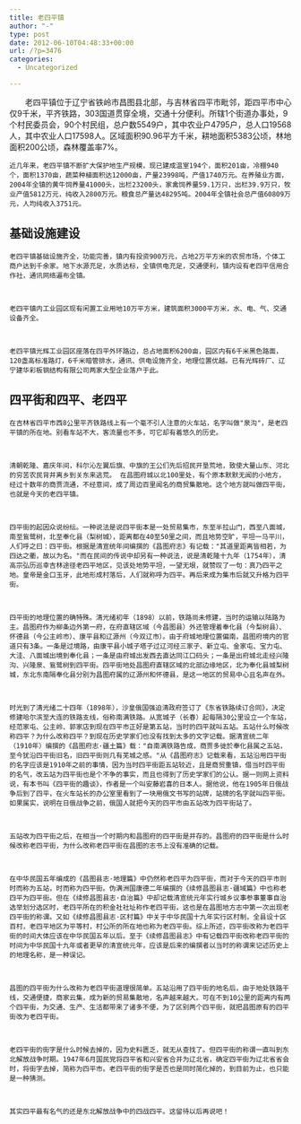 ```yaml
---
title: 老四平镇
author: "-"
type: post
date: 2012-06-10T04:48:33+00:00
url: /?p=3476
categories:
  - Uncategorized

---
```

<p id="lemmaTitle-1113566">
  　　老四平镇位于辽宁省铁岭市昌图县北部，与吉林省四平市毗邻，距四平市中心仅9千米，平齐铁路，303国道贯穿全境，交通十分便利。所辖1个街道办事处，9个村民委员会，90个村民组，总户数5549户，其中农业户4795户，总人口19568人，其中农业人口17598人。区域面积90.96平方千米，耕地面积5383公顷，林地面积200公顷，森林覆盖率7%。

<div id="lemmaContent-0">
  
  
    近几年来，老四平镇不断扩大保护地生产规模，现已建成温室194个，面积201亩，冷棚940个，面积1370亩，蔬菜种植面积达12000亩，产量23998吨，产值1740万元。在养殖业方面，2004年全镇的黄牛饲养量41000头，出栏23200头，家禽饲养量59.1万只，出栏39.9万只，牧业产值5812万元，纯收入2800万元。粮食总产量达48295吨。2004年全镇社会总产值60809万元，人均纯收入3751元。
  
  
  
  <h2>
    基础设施建设
  </h2>
  
    老四平镇基础设施齐全，功能完善，镇内有投资900万元，占地2万平方米的农贸市场，个体工商户达到千余家。地下水源充足，水质达标，全镇供电充足，交通便利，镇内设有老四平信用合作社，通讯网络遍布全镇。
  
  
  
    老四平镇内工业园区现有闲置工业用地10万平方米，建筑面积3000平方米，水、电、气、交通设备齐全。
  
  
  
    老四平镇光辉工业园区座落在四平外环路边，总占地面积6200亩，园区内有6千米黑色路面，120盏高标准路灯，6千米暗管排水，通讯、供电设施齐全，地理位置优越。已有光辉砖厂、辽宁建华彩板钢结构有限公司两家大型企业落户于此。
  
  
  
  <h2>
    四平街和四平、老四平
  </h2>
  
    在吉林省四平市西8公里平齐铁路线上有一个毫不引人注意的火车站，名字叫做"泉沟"，是老四平镇的所在地。别看车站不大，客流量也不多，可它却有着悠久的历史。
  
  
  
    清朝乾隆、嘉庆年间，科尔沁左翼后旗、中旗的王公们先后招民开垦荒地，致使大量山东、河北的穷苦农民背井离乡到关东来逃荒。 在昌图府城以北100里处，有个原本默默无闻的小地方，经过十数年的商贾流通，不经意间，成了周边百里闻名的商贸集散地。这个地方就叫做四平街，也就是今天的老四平镇。
  
  
  
    四平街的起因众说纷纭。一种说法是说四平街本是一处贸易集市，东至半拉山门，西至八面城，南至鴜鹭树，北至奉化县（梨树城），距离都在40至50里之间，而且地势空旷，平坦一马平川，人们呼之曰：四平街。根据是清宣统年间编撰的《昌图府志》有记载："其道里距离皆相若，为四达之衢，故以为名。"而在民间的传说中却另有一种说法，说是清乾隆十九年（1754年），清高宗弘历巡幸吉林途径老四平地区，见该处地势平坦，一望无垠，就赞叹了一句：真乃四平之地。皇帝是金口玉牙，此地形成村落后，人们就称呼为四平。再后来成为集市后就又升格为四平街。
  
  
  
    四平街的地理位置的确特殊。清光绪初年（1898）以前，铁路尚未修建，当时的运输以陆路为主。昌图府作为柳条边外第一府，在府直辖区域（今昌图县）外还管理着奉化县（今梨树县）、怀德县（今公主岭市）、康平县和辽源州（今双辽市）。由于府城地理位置偏南，昌图府境内的官道只有3条。一条是过境路，由康平县小城子塔子过辽河经三家子、新立屯、金家屯、宝力屯、大洼、八面城出境到奉化县；一条是由府城出发西去直达同江口码头；一条是出府城北走经兴隆沟、兴隆泉、鴜鹭树到四平街。四平街地处昌图府直辖区域的北部边缘地区，北为奉化县城梨树城，东北东南隔奉化县分别为昌图府属的辽源州和怀德县，是这一地区的贸易中心且名声在外。
  
  
  
    时光到了清光绪二十四年（1898年），沙皇俄国强迫清政府签订了《东省铁路续订合同》，决定修建哈尔滨至大连的铁路支线，俗称南满铁路。从宽城子（长春）起每隔30公里设立一个车站，经范家屯、公主岭、郭家店到现在四平市正好是第五站，当时的四平就叫五站。五站什么时候改称四平？为什么改称四平？到现在历史学家们也没有找到太多的文字记载。据清宣统二年（1910年）编撰的《昌图府志·疆土篇》载："自南满铁路告成，商贾多徙於奉化县属之五站，至今犹沿四平街旧名，旧四平街则几有芜城之感。"从《昌图府志》记载来看，五站沿用四平街的名字应该是1910年之前的事情，因为当时四平街距五站较近，且是商贸重镇，借当时四平街的名气，改五站为四平街也是个不争的事实，而且也得到了历史学家们的公认。据一则网上资料说，有本书叫《四平街的趣谈》，作者是一个叫安藤岩喜的日本人。据他说，他在1905年日俄战争后到了四平，在火车站长的办公室里看到了一块用俄文书写的站牌，站牌的名字就叫四平街。如果属实，说明在日俄战争之前，俄国人就把今天的四平市由五站改为四平街站了。
  
  
  
    五站改为四平街之后，在相当一个时期内和昌图府的四平街是并存的。昌图府的四平街是什么时候改称老四平街，为什么改称老四平街在昌图的志书上没有准确的记载。
  
  
  
    在中华民国五年编成的《昌图县志·地理篇》中仍然称老四平为四平街，而对于今天的四平市则时而称为五站，时而称为四平街。伪满洲国康德二年编撰的《续修昌图县志·疆域篇》中也称老四平为四平街。但在《续修昌图县志·自治篇》中却记载清宣统元年实行城乡议事参事董事自治选举划分选区时，老四平所在的积金社社址称作老四平街，这也是在昌图地方志中第一次出现老四平街的称谓。又如《续修昌图县志·区村篇》中关于中华民国十九年实行区村制，全县设十区百村，老四平地区为平等村，村公所的所在地也称为老四平街。综上所述，四平街改称为老四平街的时间大体应该在中华民国五年以后。至于《续修昌图县志》中有记载四平街改称老四平街的时间为中华民国十九年或者更早的清宣统元年，应该是后来的编撰者以当时的称谓来记述历史上的地理名称，是一种误记。
  
  
  
    昌图的四平街为什么改称为老四平街道理很简单。五站沿用了四平街的地名后，由于地处铁路干线，交通便捷，商家云集，成为新的贸易集散地，名声越来越大。可在不到10公里的距离内有两个四平街，为交通、生产、生活都带来了诸多不便，为了区别两个四平街，就把昌图原有的四平街改为老四平街。
  
  
  
    老四平街的街字是什么时候去掉的，因为史料匮乏，就无从查找了。但四平街的称谓一直叫到东北解放战争时期。1947年6月国民党将四平省和兴安省合并为辽北省，确定四平街为辽北省省会时，将街字去掉，简称为四平市。老四平街的街字是否也是同时简化掉的，到目前为止，也只能是一种猜测。
  
  
  
    其实四平最有名气的还是东北解放战争中的四战四平。这留待以后再说吧！
  
